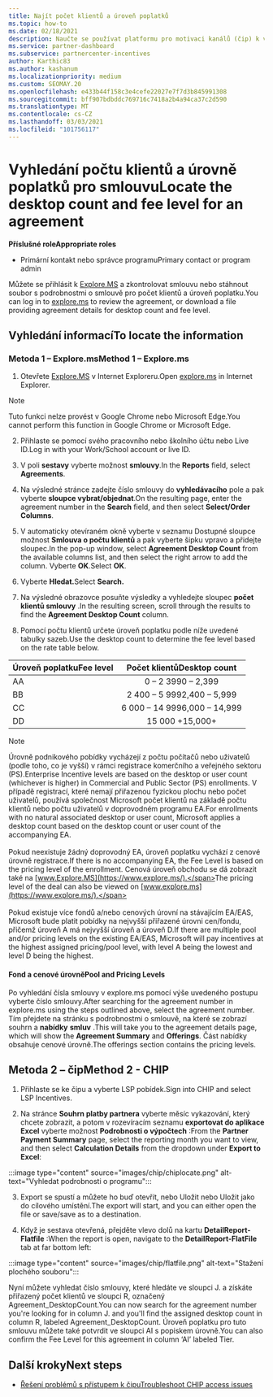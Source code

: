```yaml
---
title: Najít počet klientů a úroveň poplatků
ms.topic: how-to
ms.date: 02/18/2021
description: Naučte se používat platformu pro motivaci kanálů (čip) k vyhledání informací o počtu klientů a úrovních poplatků za smlouvu.
ms.service: partner-dashboard
ms.subservice: partnercenter-incentives
author: Karthic83
ms.author: kashanum
ms.localizationpriority: medium
ms.custom: SEOMAY.20
ms.openlocfilehash: e433b44f158c3e4cefe22027e7f7d3b845991308
ms.sourcegitcommit: bff907bdbddc769716c7418a2b4a94ca37c2d590
ms.translationtype: MT
ms.contentlocale: cs-CZ
ms.lasthandoff: 03/03/2021
ms.locfileid: "101756117"
---
```

# <a name="locate-the-desktop-count-and-fee-level-for-an-agreement"></a><span data-ttu-id="b5acb-103">Vyhledání počtu klientů a úrovně poplatků pro smlouvu</span><span class="sxs-lookup"><span data-stu-id="b5acb-103">Locate the desktop count and fee level for an agreement</span></span>

<span data-ttu-id="b5acb-104">**Příslušné role**</span><span class="sxs-lookup"><span data-stu-id="b5acb-104">**Appropriate roles**</span></span>

- <span data-ttu-id="b5acb-105">Primární kontakt nebo správce programu</span><span class="sxs-lookup"><span data-stu-id="b5acb-105">Primary contact or program admin</span></span>

<span data-ttu-id="b5acb-106">Můžete se přihlásit k [Explore.MS](https://www.explore.ms/) a zkontrolovat smlouvu nebo stáhnout soubor s podrobnostmi o smlouvě pro počet klientů a úroveň poplatku.</span><span class="sxs-lookup"><span data-stu-id="b5acb-106">You can log in to [explore.ms](https://www.explore.ms/) to review the agreement, or download a file providing agreement details for desktop count and fee level.</span></span>

## <a name="to-locate-the-information"></a><span data-ttu-id="b5acb-107">Vyhledání informací</span><span class="sxs-lookup"><span data-stu-id="b5acb-107">To locate the information</span></span>

### <a name="method-1--explorems"></a><span data-ttu-id="b5acb-108">Metoda 1 – Explore.ms</span><span class="sxs-lookup"><span data-stu-id="b5acb-108">Method 1 – Explore.ms</span></span>

1. <span data-ttu-id="b5acb-109">Otevřete [Explore.MS](https://www.explore.ms/) v Internet Exploreru.</span><span class="sxs-lookup"><span data-stu-id="b5acb-109">Open [explore.ms](https://www.explore.ms/) in Internet Explorer.</span></span> 

>[!Note]
><span data-ttu-id="b5acb-110">Tuto funkci nelze provést v Google Chrome nebo Microsoft Edge.</span><span class="sxs-lookup"><span data-stu-id="b5acb-110">You cannot perform this function in Google Chrome or Microsoft Edge.</span></span>

2. <span data-ttu-id="b5acb-111">Přihlaste se pomocí svého pracovního nebo školního účtu nebo Live ID.</span><span class="sxs-lookup"><span data-stu-id="b5acb-111">Log in with your Work/School account or live ID.</span></span>  

3. <span data-ttu-id="b5acb-112">V poli **sestavy** vyberte možnost **smlouvy**.</span><span class="sxs-lookup"><span data-stu-id="b5acb-112">In the **Reports** field, select **Agreements**.</span></span>

4. <span data-ttu-id="b5acb-113">Na výsledné stránce zadejte číslo smlouvy do **vyhledávacího** pole a pak vyberte **sloupce vybrat/objednat**.</span><span class="sxs-lookup"><span data-stu-id="b5acb-113">On the resulting page, enter the agreement number in the **Search** field, and then select **Select/Order Columns**.</span></span>

5. <span data-ttu-id="b5acb-114">V automaticky otevíraném okně vyberte v seznamu Dostupné sloupce možnost **Smlouva o počtu klientů** a pak vyberte šipku vpravo a přidejte sloupec.</span><span class="sxs-lookup"><span data-stu-id="b5acb-114">In the pop-up window, select **Agreement Desktop Count** from the available columns list, and then select the right arrow to add the column.</span></span> <span data-ttu-id="b5acb-115">Vyberte **OK**.</span><span class="sxs-lookup"><span data-stu-id="b5acb-115">Select **OK**.</span></span>

6. <span data-ttu-id="b5acb-116">Vyberte **Hledat.**</span><span class="sxs-lookup"><span data-stu-id="b5acb-116">Select **Search.**</span></span>

7. <span data-ttu-id="b5acb-117">Na výsledné obrazovce posuňte výsledky a vyhledejte sloupec **počet klientů smlouvy** .</span><span class="sxs-lookup"><span data-stu-id="b5acb-117">In the resulting screen, scroll through the results to find the **Agreement Desktop Count** column.</span></span> 

8. <span data-ttu-id="b5acb-118">Pomocí počtu klientů určete úroveň poplatku podle níže uvedené tabulky sazeb.</span><span class="sxs-lookup"><span data-stu-id="b5acb-118">Use the desktop count to determine the fee level based on the rate table below.</span></span>  

| <span data-ttu-id="b5acb-119">Úroveň poplatku</span><span class="sxs-lookup"><span data-stu-id="b5acb-119">Fee level</span></span> | <span data-ttu-id="b5acb-120">Počet klientů</span><span class="sxs-lookup"><span data-stu-id="b5acb-120">Desktop count</span></span> |
| ------ | :-----------: |
|  <span data-ttu-id="b5acb-121">A</span><span class="sxs-lookup"><span data-stu-id="b5acb-121">A</span></span> | <span data-ttu-id="b5acb-122">0 – 2 399</span><span class="sxs-lookup"><span data-stu-id="b5acb-122">0 – 2,399</span></span>    |
|  <span data-ttu-id="b5acb-123">B</span><span class="sxs-lookup"><span data-stu-id="b5acb-123">B</span></span> | <span data-ttu-id="b5acb-124">2 400 – 5 999</span><span class="sxs-lookup"><span data-stu-id="b5acb-124">2,400 – 5,999</span></span>    |
|  <span data-ttu-id="b5acb-125">C</span><span class="sxs-lookup"><span data-stu-id="b5acb-125">C</span></span> | <span data-ttu-id="b5acb-126">6 000 – 14 999</span><span class="sxs-lookup"><span data-stu-id="b5acb-126">6,000 – 14,999</span></span>    |
|  <span data-ttu-id="b5acb-127">D</span><span class="sxs-lookup"><span data-stu-id="b5acb-127">D</span></span> | <span data-ttu-id="b5acb-128">15 000 +</span><span class="sxs-lookup"><span data-stu-id="b5acb-128">15,000+</span></span>   |

>[!NOTE]
><span data-ttu-id="b5acb-129">Úrovně podnikového pobídky vycházejí z počtu počítačů nebo uživatelů (podle toho, co je vyšší) v rámci registrace komerčního a veřejného sektoru (PS).</span><span class="sxs-lookup"><span data-stu-id="b5acb-129">Enterprise Incentive levels are based on the desktop or user count (whichever is higher) in Commercial and Public Sector (PS) enrollments.</span></span> <span data-ttu-id="b5acb-130">V případě registrací, které nemají přiřazenou fyzickou plochu nebo počet uživatelů, používá společnost Microsoft počet klientů na základě počtu klientů nebo počtu uživatelů v doprovodném programu EA.</span><span class="sxs-lookup"><span data-stu-id="b5acb-130">For enrollments with no natural associated desktop or user count, Microsoft applies a desktop count based on the desktop count or user count of the accompanying EA.</span></span> <br><br><span data-ttu-id="b5acb-131">Pokud neexistuje žádný doprovodný EA, úroveň poplatku vychází z cenové úrovně registrace.</span><span class="sxs-lookup"><span data-stu-id="b5acb-131">If there is no accompanying EA, the Fee Level is based on the pricing level of the enrollment.</span></span> <span data-ttu-id="b5acb-132">Cenová úroveň obchodu se dá zobrazit také na [www.Explore.MS](https://www.explore.ms/).</span><span class="sxs-lookup"><span data-stu-id="b5acb-132">The pricing level of the deal can also be viewed on [www.explore.ms](https://www.explore.ms/).</span></span> <br><br><span data-ttu-id="b5acb-133">Pokud existuje více fondů a/nebo cenových úrovní na stávajícím EA/EAS, Microsoft bude platit pobídky na nejvyšší přiřazené úrovni cen/fondu, přičemž úroveň A má nejvyšší úroveň a úroveň D.</span><span class="sxs-lookup"><span data-stu-id="b5acb-133">If there are multiple pool and/or pricing levels on the existing EA/EAS,  Microsoft will pay incentives at the highest assigned pricing/pool level, with level A being the lowest and level D being the highest.</span></span>

#### <a name="pool-and-pricing-levels"></a><span data-ttu-id="b5acb-134">Fond a cenové úrovně</span><span class="sxs-lookup"><span data-stu-id="b5acb-134">Pool and Pricing Levels</span></span>

<span data-ttu-id="b5acb-135">Po vyhledání čísla smlouvy v explore.ms pomocí výše uvedeného postupu vyberte číslo smlouvy.</span><span class="sxs-lookup"><span data-stu-id="b5acb-135">After searching for the agreement number in explore.ms using the steps outlined above, select the agreement number.</span></span> <span data-ttu-id="b5acb-136">Tím přejdete na stránku s podrobnostmi o smlouvě, na které se zobrazí souhrn a **nabídky** **smluv** .</span><span class="sxs-lookup"><span data-stu-id="b5acb-136">This will take you to the agreement details page, which will show the **Agreement Summary** and **Offerings**.</span></span> <span data-ttu-id="b5acb-137">Část nabídky obsahuje cenové úrovně.</span><span class="sxs-lookup"><span data-stu-id="b5acb-137">The offerings section contains the pricing levels.</span></span>

## <a name="method-2---chip"></a><span data-ttu-id="b5acb-138">Metoda 2 – čip</span><span class="sxs-lookup"><span data-stu-id="b5acb-138">Method 2 - CHIP</span></span>

1. <span data-ttu-id="b5acb-139">Přihlaste se ke čipu a vyberte LSP pobídek.</span><span class="sxs-lookup"><span data-stu-id="b5acb-139">Sign into CHIP and select LSP Incentives.</span></span>

2. <span data-ttu-id="b5acb-140">Na stránce **Souhrn platby partnera** vyberte měsíc vykazování, který chcete zobrazit, a potom v rozevíracím seznamu **exportovat do aplikace Excel** vyberte možnost **Podrobnosti o výpočtech** :</span><span class="sxs-lookup"><span data-stu-id="b5acb-140">From the **Partner Payment Summary** page, select the reporting month you want to view, and then select **Calculation Details** from the dropdown under **Export to Excel**:</span></span>

:::image type="content" source="images/chip/chiplocate.png" alt-text="Vyhledat podrobnosti o programu":::

3. <span data-ttu-id="b5acb-142">Export se spustí a můžete ho buď otevřít, nebo Uložit nebo Uložit jako do cílového umístění.</span><span class="sxs-lookup"><span data-stu-id="b5acb-142">The export will start, and you can either open the file or save/save as to a destination.</span></span>

4. <span data-ttu-id="b5acb-143">Když je sestava otevřená, přejděte vlevo dolů na kartu **DetailReport-Flatfile** :</span><span class="sxs-lookup"><span data-stu-id="b5acb-143">When the report is open, navigate to the **DetailReport-FlatFile** tab at far bottom left:</span></span>

:::image type="content" source="images/chip/flatfile.png" alt-text="Stažení plochého souboru":::

<span data-ttu-id="b5acb-145">Nyní můžete vyhledat číslo smlouvy, které hledáte ve sloupci J. a získáte přiřazený počet klientů ve sloupci R, označený Agreement_DesktopCount.</span><span class="sxs-lookup"><span data-stu-id="b5acb-145">You can now search for the agreement number you're looking for in column J. and you'll find the assigned desktop count in column R, labeled Agreement_DesktopCount.</span></span> <span data-ttu-id="b5acb-146">Úroveň poplatku pro tuto smlouvu můžete také potvrdit ve sloupci AI s popiskem úrovně.</span><span class="sxs-lookup"><span data-stu-id="b5acb-146">You can also confirm the Fee Level for this agreement in column ‘AI’ labeled Tier.</span></span>

## <a name="next-steps"></a><span data-ttu-id="b5acb-147">Další kroky</span><span class="sxs-lookup"><span data-stu-id="b5acb-147">Next steps</span></span>

- [<span data-ttu-id="b5acb-148">Řešení problémů s přístupem k čipu</span><span class="sxs-lookup"><span data-stu-id="b5acb-148">Troubleshoot CHIP access issues</span></span>](chip-access-trouble.md)
